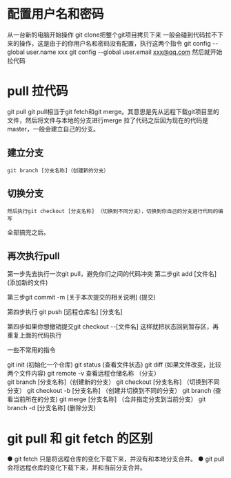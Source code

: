 # 配置用户名和密码

从一台新的电脑开始操作
git clone把整个git项目拷贝下来
一般会碰到代码拉不下来的操作，这是由于的你用户名和密码没有配置，执行这两个指令
git config --global user.name xxx 
git config --global user.email xxx@qq.com
然后就开始拉代码

# pull 拉代码

git pull
git pull相当于git fetch和git merge。其意思是先从远程下载git项目里的文件，然后将文件与本地的分支进行merge
拉了代码之后因为现在的代码是master，一般会建立自己的分支。

## 建立分支

```git
git branch [分支名称]（创建新的分支）
```

## 切换分支

```
然后执行git checkout [分支名称] （切换到不同分支），切换到你自己的分支进行代码的编写
```

全部搞完之后。

## 再次执行pull 

第一步先去执行一次git pull，避免你们之间的代码冲突
第二步git add [文件名] (添加新的文件)

第三步git commit -m [关于本次提交的相关说明] (提交)

第四步执行 git push [远程仓库名] [分支名]



第四步如果你想撤销提交git checkout --[文件名] 这样就把状态回到暂存区，再重复上面的代码执行	

一些不常用的指令



git init (初始化一个仓库)
git status (查看文件状态)
git diff   (如果文件改变，比较两个文件内容)
git remote -v 查看远程仓储名称
（分支）  
git branch [分支名称]（创建新的分支）
git checkout [分支名称] （切换到不同分支）
git checkout -b [分支名称] （创建并切换到不同的分支）
git branch (查看当前所在的分支)
git merge [分支名称] （合并指定分支到当前分支）
git branch -d [分支名称]  (删除分支)



# git pull 和 git fetch 的区别 

 ● git fetch 只是将远程仓库的变化下载下来，并没有和本地分支合并。 ● git pull 会将远程仓库的变化下载下来，并和当前分支合并。









